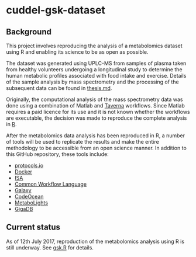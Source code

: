# cuddel-gsk-dataset

## Background

This project involves reproducing the analysis of a metabolomics dataset 
using R and enabling its science to be as open as possible.

The dataset was generated using UPLC-MS from samples of plasma taken from 
healthy volunteers undergoing a longitudinal study to determine the human 
metabolic profiles associated with food intake and exercise. Details of the 
sample analysis by mass spectrometry and the processing of the subsequent 
data can be found in  [thesis.md](./docs/thesis.md).

Originally, the computational analysis of the mass spectrometry data was done
using a combination of Matlab and [Taverna](https://taverna.incubator.apache.org)
workflows. Since Matlab requires a paid licence for its use and it is not 
known whether the workflows are executable, the decision was made to 
reproduce the complete analysis in [R](https://cran.r-project.org).

After the metabolomics data analysis has been reproduced in R, a number of 
tools will be used to replicate the results and make the entire methodology 
to be accessible from an open science manner. In addition to this GitHub 
repository, these tools include:
 
* [protocols.io](https://www.protocols.io)
* [Docker](https://www.docker.com)
* [ISA](http://isa-tools.org)
* [Common Workflow Language](https://github.com/common-workflow-language/common-workflow-language)
* [Galaxy](https://galaxyproject.org)
* [CodeOcean](https://codeocean.com)
* [MetaboLights](http://www.ebi.ac.uk/metabolights/)
* [GigaDB](http://gigadb.org)

  
## Current status

As of 12th July 2017, reproduction of the metabolomics analysis using R is 
still underway. See [gsk.R](./R/gsk.R) for details.